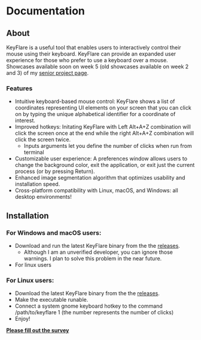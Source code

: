 # Documentation
## About
KeyFlare is a useful tool that enables users to interactively control their mouse using their keyboard. KeyFlare can provide an expanded user experience for those who prefer to use a keyboard over a mouse. Showcases available soon on week 5 (old showcases available on week 2 and 3) of my [senior project page](https://sites.google.com/email.medfield.net/psp/0?authuser=0).

### Features

- Intuitive keyboard-based mouse control: KeyFlare shows a list of coordinates representing UI elements on your screen that you can click on by typing the unique alphabetical identifier for a coordinate of interest. 
- Improved hotkeys: Initating KeyFlare with Left Alt+A+Z combination will click the screen once at the end while the right Alt+A+Z combination will click the screen twice.
  - Inputs arguments let you define the number of clicks when run from terminal
- Customizable user experience: A preferences window allows users to change the background color, exit the application, or exit just the current process (or by pressing Return).
- Enhanced image segmentation algorithm that optimizes usability and installation speed.
- Cross-platform compatibility with Linux, macOS, and Windows: all desktop environments!

## Installation

### For Windows and macOS users:

- Download and run the latest KeyFlare binary from the the [releases](https://github.com/Pshah2023/keyflare/releases/).
  - Although I am an unverified developer, you can ignore those warnings. I plan to solve this problem in the near future.
- For linux users

### For Linux users:

- Download the latest KeyFlare binary from the the [releases](https://github.com/Pshah2023/keyflare/releases/).
- Make the executable runable.
- Connect a system gnome keyboard hotkey to the command /path/to/keyflare 1 (the number represents the number of clicks)
- Enjoy!


**[Please fill out the survey](https://forms.gle/VtxPTN4WKMyU4uwV9)**